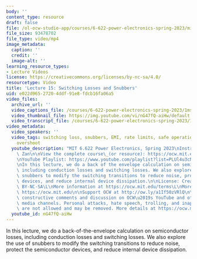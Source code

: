 ```yaml
---
body: ''
content_type: resource
draft: false
file: /ol-ocw-studio-app/courses/6-622-power-electronics-spring-2023/mit6_622s23_lecture_15_360p_16_9.mp4
file_size: 93478702
file_type: video/mp4
image_metadata:
  caption: ''
  credit: ''
  image-alt: ''
learning_resource_types:
- Lecture Videos
license: https://creativecommons.org/licenses/by-nc-sa/4.0/
resourcetype: Video
title: 'Lecture 15: Switching Losses and Snubbers'
uid: e022d965-2720-4ddf-91e8-fdcb16fa06a5
video_files:
  archive_url: ''
  video_captions_file: /courses/6-622-power-electronics-spring-2023/1mse3G750j0GsIftgTg1Yp3eg9vIurS6A_transcript.webvtt
  video_thumbnail_file: https://img.youtube.com/vi/nG47fQ-aiHw/default.jpg
  video_transcript_file: /courses/6-622-power-electronics-spring-2023/1mse3G750j0GsIftgTg1Yp3eg9vIurS6A_transcript.pdf
video_metadata:
  video_speakers: ''
  video_tags: switching loss, snubbers, EMI, rate limits, safe operations area, parasitics,
    overshoot
  youtube_description: "MIT 6.622 Power Electronics, Spring 2023\nInstructor: Xin\
    \ Zan\n\nView the complete course\_(or resource): https://ocw.mit.edu/courses/6-622-power-electronics-spring-2023/\L\
    \nYouTube Playlist: https://www.youtube.com/playlist?list=PLUl4u3cNGP62UTc77mJoubhDELSC8lfR0\n\
    \nIn this lecture, we do a back of the envelope calculation on semiconductor losses,\
    \ including conduction losses and switching losses. We also explore the use of\
    \ snubbers to modify the switching transitions to reduce noise, protect the semiconductor\
    \ devices, and reduce internal device dissipation.\n\nLicense: Creative Commons\
    \ BY-NC-SA\L\nMore information at https://ocw.mit.edu/terms\L\nMore courses at\
    \ https://ocw.mit.edu\n\nSupport OCW at http://ow.ly/a1If50zVRlQ\n\nWe encourage\
    \ constructive comments and discussion on OCW\u2019s YouTube and other social\
    \ media channels. Personal attacks, hate speech, trolling, and inappropriate comments\
    \ are not allowed and may be removed. More details at https://ocw.mit.edu/comments.\n"
  youtube_id: nG47fQ-aiHw
---
```

In this lecture, we do a back-of-the-envelope calculation on semiconductor losses, including conduction losses and switching losses. We also explore the use of snubbers to modify the switching transitions to reduce noise, protect the semiconductor devices, and reduce internal device dissipation.